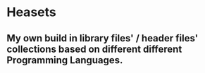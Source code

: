 # Heasets

## My own build in library files' / header files' collections based on different different Programming Languages.
